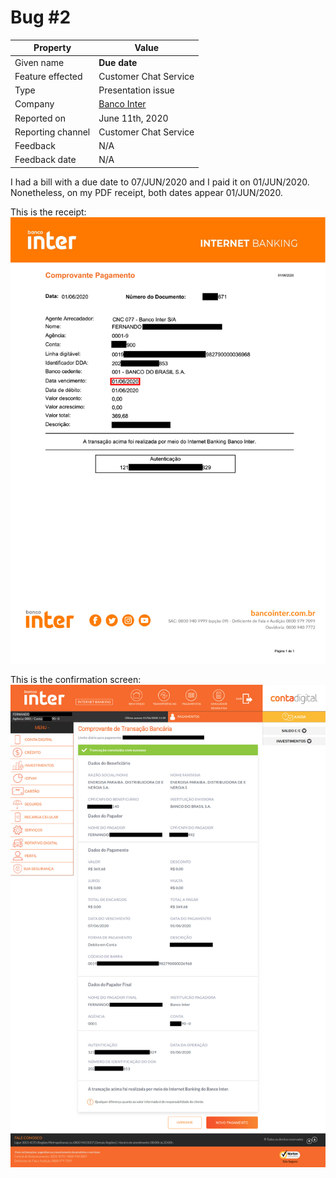# Bug #2

| Property | Value |
|---|---|
| Given name | **Due date** |
| Feature effected | Customer Chat Service |
| Type | Presentation issue |
| Company | [Banco Inter](https://www.bancointer.com.br/) |
| Reported on | June 11th, 2020 |
| Reporting channel | Customer Chat Service |
| Feedback | N/A |
| Feedback date | N/A |

I had a bill with a due date to 07/JUN/2020 and I paid it on 01/JUN/2020. Nonetheless, on my PDF receipt, both dates appear 01/JUN/2020.

This is the receipt:
![the receipt](artifacts/bug02-inter_pdf.jpg)

This is the confirmation screen:
![the screen](artifacts/bug02-inter_web.jpg)
